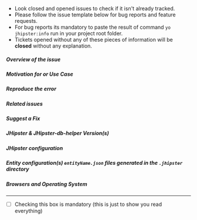 <!-- This issue template was shamelessly copied from https://github.com/jhipster/generator-jhipster -->

- Look closed and opened issues to check if it isn't already tracked.
- Please follow the issue template below for bug reports and feature requests.
- For bug reports its mandatory to paste the result of command `yo jhipster:info` run in your project root folder.
- Tickets opened without any of these pieces of information will be **closed** without any explanation.

##### **Overview of the issue**

<!-- Explain the bug or feature request, if an error is being thrown a stack trace helps -->

##### **Motivation for or Use Case**

<!-- Explain why this is a bug or a new feature for you -->

##### **Reproduce the error**

<!-- For bug reports, an unambiguous set of steps to reproduce the error -->

##### **Related issues**

<!-- Has a similar issue been reported before? Please search both closed & open issues -->

##### **Suggest a Fix**

<!-- For bug reports, if you can't fix the bug yourself, perhaps you can point to what might be
  causing the problem (line of code or commit) -->

##### **JHipster & JHipster-db-helper Version(s)**

<!--
Which version of JHipster are you using, is it a regression?
Which version of JHipster-db-helper are you using, is it a regression?
-->

##### **JHipster configuration**

<!--
The `.yo-rc.json` file generated in the root folder is mandatory for bug reports. This will help us to replicate the scenario.
You should remove any sensitive information like the rememberMe key or the jwtSecretKey key.
-->

##### **Entity configuration(s) `entityName.json` files generated in the `.jhipster` directory**

<!--
If the error is during an entity creation or associated with a specific entity.
If you are using JDL, please share that configuration as well.
-->

##### **Browsers and Operating System**

<!-- What OS are you on? is this a problem with all browsers or only IE8? -->

---
- [ ] Checking this box is mandatory (this is just to show you read everything)
